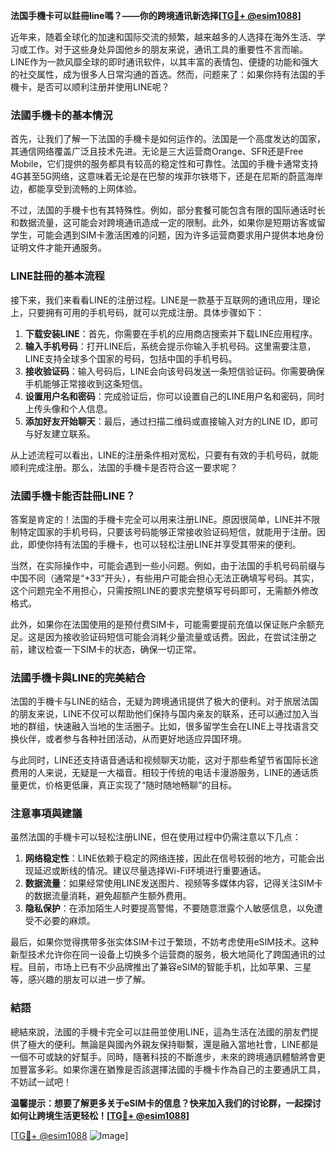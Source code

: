**法国手機卡可以註冊line嗎？——你的跨境通讯新选择[[TG💪+ @esim1088](https://t.me/s/esim1088)]**

近年来，随着全球化的加速和国际交流的频繁，越来越多的人选择在海外生活、学习或工作。对于这些身处异国他乡的朋友来说，通讯工具的重要性不言而喻。LINE作为一款风靡全球的即时通讯软件，以其丰富的表情包、便捷的功能和强大的社交属性，成为很多人日常沟通的首选。然而，问题来了：如果你持有法国的手機卡，是否可以顺利注册并使用LINE呢？

### 法國手機卡的基本情況

首先，让我们了解一下法国的手機卡是如何运作的。法国是一个高度发达的国家，其通信网络覆盖广泛且技术先进。无论是三大运营商Orange、SFR还是Free Mobile，它们提供的服务都具有较高的稳定性和可靠性。法国的手機卡通常支持4G甚至5G网络，这意味着无论是在巴黎的埃菲尔铁塔下，还是在尼斯的蔚蓝海岸边，都能享受到流畅的上网体验。

不过，法国的手機卡也有其特殊性。例如，部分套餐可能包含有限的国际通话时长和数据流量，这可能会对跨境通讯造成一定的限制。此外，如果你是短期访客或留学生，可能会遇到SIM卡激活困难的问题，因为许多运营商要求用户提供本地身份证明文件才能开通服务。

### LINE註冊的基本流程

接下来，我们来看看LINE的注册过程。LINE是一款基于互联网的通讯应用，理论上，只要拥有可用的手机号码，就可以完成注册。具体步骤如下：

1. **下载安装LINE**：首先，你需要在手机的应用商店搜索并下载LINE应用程序。
2. **输入手机号码**：打开LINE后，系统会提示你输入手机号码。这里需要注意，LINE支持全球多个国家的号码，包括中国的手机号码。
3. **接收验证码**：输入号码后，LINE会向该号码发送一条短信验证码。你需要确保手机能够正常接收到这条短信。
4. **设置用户名和密码**：完成验证后，你可以设置自己的LINE用户名和密码，同时上传头像和个人信息。
5. **添加好友开始聊天**：最后，通过扫描二维码或直接输入对方的LINE ID，即可与好友建立联系。

从上述流程可以看出，LINE的注册条件相对宽松，只要有有效的手机号码，就能顺利完成注册。那么，法国的手機卡是否符合这一要求呢？

### 法國手機卡能否註冊LINE？

答案是肯定的！法国的手機卡完全可以用来注册LINE。原因很简单，LINE并不限制特定国家的手机号码，只要该号码能够正常接收验证码短信，就能用于注册。因此，即使你持有法国的手機卡，也可以轻松注册LINE并享受其带来的便利。

当然，在实际操作中，可能会遇到一些小问题。例如，由于法国的手机号码前缀与中国不同（通常是“+33”开头），有些用户可能会担心无法正确填写号码。其实，这个问题完全不用担心，只需按照LINE的要求完整填写号码即可，无需额外修改格式。

此外，如果你在法国使用的是预付费SIM卡，可能需要提前充值以保证账户余额充足。这是因为接收验证码短信可能会消耗少量流量或话费。因此，在尝试注册之前，建议检查一下SIM卡的状态，确保一切正常。

### 法國手機卡與LINE的完美結合

法国的手機卡与LINE的结合，无疑为跨境通讯提供了极大的便利。对于旅居法国的朋友来说，LINE不仅可以帮助他们保持与国内亲友的联系，还可以通过加入当地的群组，快速融入当地的生活圈子。比如，很多留学生会在LINE上寻找语言交换伙伴，或者参与各种社团活动，从而更好地适应异国环境。

与此同时，LINE还支持语音通话和视频聊天功能，这对于那些希望节省国际长途费用的人来说，无疑是一大福音。相较于传统的电话卡漫游服务，LINE的通话质量更优，价格更低廉，真正实现了“随时随地畅聊”的目标。

### 注意事項與建議

虽然法国的手機卡可以轻松注册LINE，但在使用过程中仍需注意以下几点：

1. **网络稳定性**：LINE依赖于稳定的网络连接，因此在信号较弱的地方，可能会出现延迟或断线的情况。建议尽量选择Wi-Fi环境进行重要通话。
2. **数据流量**：如果经常使用LINE发送图片、视频等多媒体内容，记得关注SIM卡的数据流量消耗，避免超额产生额外费用。
3. **隐私保护**：在添加陌生人时要提高警惕，不要随意泄露个人敏感信息，以免遭受不必要的麻烦。

最后，如果你觉得携带多张实体SIM卡过于繁琐，不妨考虑使用eSIM技术。这种新型技术允许你在同一设备上切换多个运营商的服务，极大地简化了跨国通讯的过程。目前，市场上已有不少品牌推出了兼容eSIM的智能手机，比如苹果、三星等，感兴趣的朋友可以进一步了解。

### 結語

總結來說，法國的手機卡完全可以註冊並使用LINE，這為生活在法國的朋友們提供了極大的便利。無論是與國內外親友保持聯繫，還是融入當地社會，LINE都是一個不可或缺的好幫手。同時，隨著科技的不斷進步，未來的跨境通訊體驗將會更加豐富多彩。如果你還在猶豫是否該選擇法國的手機卡作為自己的主要通訊工具，不妨試一試吧！

**温馨提示：想要了解更多关于eSIM卡的信息？快来加入我们的讨论群，一起探讨如何让跨境生活更轻松！[[TG💪+ @esim1088](https://t.me/s/esim1088)]**

[[TG💪+ @esim1088](https://t.me/s/esim1088) ![Image](https://i.postimg.cc/4NQfJmqS/Snipaste-2025-05-13-00-14-12.png)]